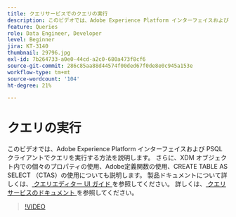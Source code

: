 ```yaml
---
title: クエリサービスでのクエリの実行
description: このビデオでは、Adobe Experience Platform インターフェイスおよび PSQL クライアントでクエリを実行する方法を説明します。 また、XDM オブジェクト内での個々のプロパティの使用方法、アドビ定義関数の使用方法、CREATE TABLE AS SELECT（CTAS）の使用方法も説明します。
feature: Queries
role: Data Engineer, Developer
level: Beginner
jira: KT-3140
thumbnail: 29796.jpg
exl-id: 7b264733-a0e0-44cd-a2c0-680a473f8cf6
source-git-commit: 286c85aa88d44574f00ded67f0de8e0c945a153e
workflow-type: tm+mt
source-wordcount: '104'
ht-degree: 21%

---
```


# クエリの実行

このビデオでは、Adobe Experience Platform インターフェイスおよび PSQL クライアントでクエリを実行する方法を説明します。 さらに、XDM オブジェクト内での個々のプロパティの使用、Adobe定義関数の使用、CREATE TABLE AS SELECT （CTAS）の使用についても説明します。 製品ドキュメントについて詳しくは、[ クエリエディター UI ガイド ](https://experienceleague.adobe.com/docs/experience-platform/query/ui/user-guide.html?lang=ja) を参照してください。
詳しくは、[ クエリサービスのドキュメント ](https://experienceleague.adobe.com/docs/experience-platform/query/home.html?lang=ja) を参照してください。

>[!VIDEO](https://video.tv.adobe.com/v/34782?learn=on&enablevpops&captions=jpn)
